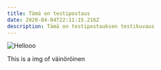 ```yaml
---
title: Tämä on testipostaus
date: 2020-04-04T22:11:15.216Z
description: Tämä on testipostauksen testikuvaus
---
```

![Hellooo](/img/img_0108.jpg)

This is a img of väinöröinen